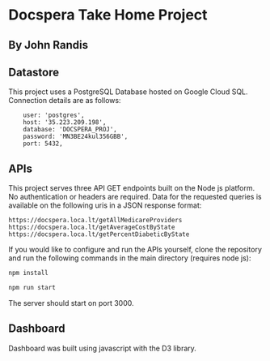 # Docspera Take Home Project
## By John Randis 

## Datastore

This project uses a PostgreSQL Database hosted on Google Cloud SQL. Connection details are as follows: 
```
    user: 'postgres',
    host: '35.223.209.198',
    database: 'DOCSPERA_PROJ',
	password: 'MN3BE24kul356GBB',
    port: 5432,
```

## APIs

This project serves three API GET endpoints built on the Node js platform. No authentication or headers are required. Data for the requested queries is available on the following uris in a JSON response format:

```
https://docspera.loca.lt/getAllMedicareProviders
https://docspera.loca.lt/getAverageCostByState
https://docspera.loca.lt/getPercentDiabeticByState
```

If you would like to configure and run the APIs yourself, clone the repository and run the following commands in the main directory (requires node js): 

```bash
npm install

npm run start
```

The server should start on port 3000. 


## Dashboard
Dashboard was built using javascript with the D3 library. 